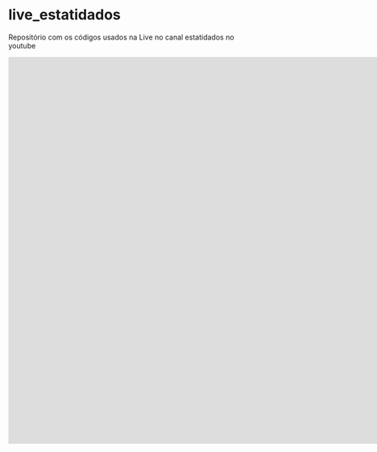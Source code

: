 # live_estatidados
Repositório com os códigos usados na Live no canal estatidados no youtube

<iframe width="2544" height="768" src="https://www.youtube.com/embed/KUzLBCZCHvs" title="YouTube video player" frameborder="0" allow="accelerometer; autoplay; clipboard-write; encrypted-media; gyroscope; picture-in-picture" allowfullscreen></iframe>

